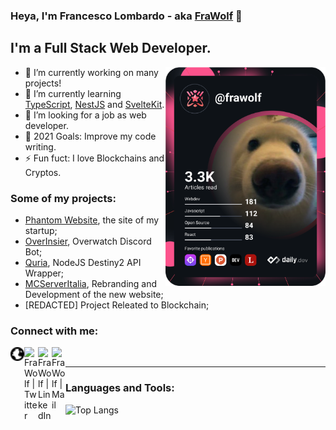### Heya, I'm Francesco Lombardo - aka [FraWolf][website] 👋

## I'm a Full Stack Web Developer.

<div align="left">
  
  <a href="https://api.daily.dev/get?r=FraWolf" target="_blank">
    <img
      width="256"
      align="right"
      src="https://raw.githubusercontent.com/FraWolf/FraWolf/devcard/devcard.svg"
    />
  </a>
  
- 🔭 I’m currently working on many projects!
- 🌱 I’m currently learning [TypeScript](https://www.typescriptlang.org/), [NestJS](https://nestjs.com/) and [SvelteKit](https://kit.svelte.dev/).
- 💼 I’m looking for a job as web developer.
- 🥅 2021 Goals: Improve my code writing.
- ⚡ Fun fuct: I love Blockchains and Cryptos.

### Some of my projects:
- [Phantom Website](https://phantomsec.dev), the site of my startup;
- [OverInsier](https://top.gg/bot/768147122901876827), Overwatch Discord Bot;
- [Quria](https://www.npmjs.com/package/quria), NodeJS Destiny2 API Wrapper;
- [MCServerItalia](https://mcserveritalia.it), Rebranding and Development of the new website;
- [REDACTED] Project Releated to Blockchain;

### Connect with me:

[<img align="left" alt="FraWolf | Website" width="22px" style="fill: red;" src="https://raw.githubusercontent.com/iconic/open-iconic/master/svg/globe.svg" />][website]
[<img align="left" alt="FraWolf | Twitter" width="22px" src="https://cdn.jsdelivr.net/npm/simple-icons@v3/icons/twitter.svg" />][twitter]
[<img align="left" alt="FraWolf | LinkedIn" width="22px" src="https://cdn.jsdelivr.net/npm/simple-icons@v3/icons/linkedin.svg" />][linkedin]
[<img align="left" alt="FraWolf | Mail" width="22px" src="https://cdn.jsdelivr.net/npm/simple-icons@v3/icons/gmail.svg" />][mail]
</div>

<br />

---

### Languages and Tools:

![Top Langs](https://github-readme-stats.vercel.app/api/top-langs/?username=frawolf&layout=compact)

<!-- ---
### What I'm listening:

[![Spotify](https://now-playing.frawolf.it/api/spotify-playing)](https://open.spotify.com/user/8ah613z3pejhnn3uvwhqy8hvb) -->

[website]: https://phantomsec.dev
[twitter]: https://twitter.com/FraWolf__
[linkedin]: https://www.linkedin.com/in/francesco-lombardo-454988163/
[mail]: mailto:frawolf@outlook.it

